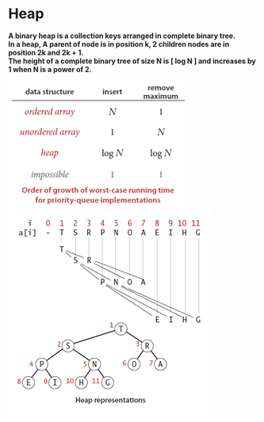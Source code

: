 # Heap

<strong>A binary heap is a collection keys arranged in complete binary tree.<br> 
In a heap, A parent of node is in  position k, 2 children nodes are in position 2k and 2k + 1.<br>
The height of a complete binary tree of size N is [ log N ] and increases by 1 when N is a power of 2.</strong>

<img src="/images/PriorityQueueRunningTimes.png">

<img src="/images/HeapStructure.png">

